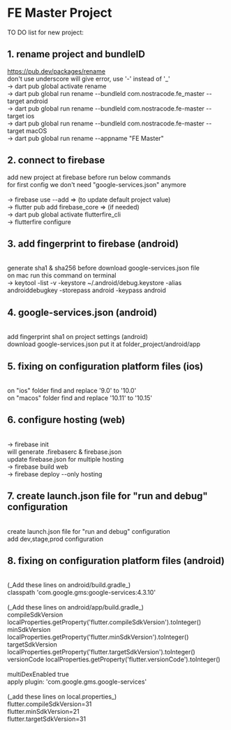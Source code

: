 # FE Master Project

TO DO list for new project:

## 1. rename project and bundleID

https://pub.dev/packages/rename<br/>
don't use underscore will give error, use '-' instead of '\_'<br/>
-> dart pub global activate rename<br/>
-> dart pub global run rename --bundleId com.nostracode.fe_master --target android<br/>
-> dart pub global run rename --bundleId com.nostracode.fe-master --target ios<br/>
-> dart pub global run rename --bundleId com.nostracode.fe-master --target macOS<br/>
-> dart pub global run rename --appname "FE Master"<br/>

## 2. connect to firebase<br/>

add new project at firebase before run below commands<br/>
for first config we don't need "google-services.json" anymore<br/>
<br/>
-> firebase use --add => (to update default project value)<br/>
-> flutter pub add firebase_core => (if needed)<br/>
-> dart pub global activate flutterfire_cli<br/>
-> flutterfire configure<br/>

## 3. add fingerprint to firebase (android)<br/>

<br/>
generate sha1 & sha256 before download google-services.json file<br/>
on mac run this command on terminal<br/>
-> keytool -list -v -keystore ~/.android/debug.keystore -alias androiddebugkey -storepass android -keypass android<br/>

## 4. google-services.json (android)<br/>

<br/>
add fingerprint sha1 on project settings (android)<br/>
download google-services.json put it at folder_project/android/app<br/>

## 5. fixing on configuration platform files (ios)<br/>

<br/>
on "ios" folder find and replace '9.0' to '10.0'<br/>
on "macos" folder find and replace '10.11' to '10.15'<br/>

## 6. configure hosting (web)<br/>

<br/>
-> firebase init<br/>
will generate .firebaserc & firebase.json<br/>
update firebase.json for multiple hosting<br/>
-> firebase build web<br/>
-> firebase deploy --only hosting<br/>

## 7. create launch.json file for "run and debug" configuration<br/>

<br/>
create launch.json file for "run and debug" configuration<br/>
add dev,stage,prod configuration<br/>

## 8. fixing on configuration platform files (android)<br/>

<br/>
(_Add these lines on android/build.gradle_)<br/>
classpath 'com.google.gms:google-services:4.3.10'<br/>
<br/>
(_Add these lines on android/app/build.gradle_)<br/>
compileSdkVersion localProperties.getProperty('flutter.compileSdkVersion').toInteger()<br/>
minSdkVersion localProperties.getProperty('flutter.minSdkVersion').toInteger()<br/>
targetSdkVersion localProperties.getProperty('flutter.targetSdkVersion').toInteger()<br/>
versionCode localProperties.getProperty('flutter.versionCode').toInteger()<br/>
<br/>
multiDexEnabled true<br/>
apply plugin: 'com.google.gms.google-services'<br/>
<br/>
(_add these lines on local.properties_)<br/>
flutter.compileSdkVersion=31<br/>
flutter.minSdkVersion=21<br/>
flutter.targetSdkVersion=31<br/>
